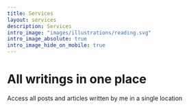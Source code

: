 ```yaml
---
title: Services
layout: services
description: Services
intro_image: "images/illustrations/reading.svg"
intro_image_absolute: true
intro_image_hide_on_mobile: true
---
```


# All writings in one place

Access all posts and articles written by me in a single location
